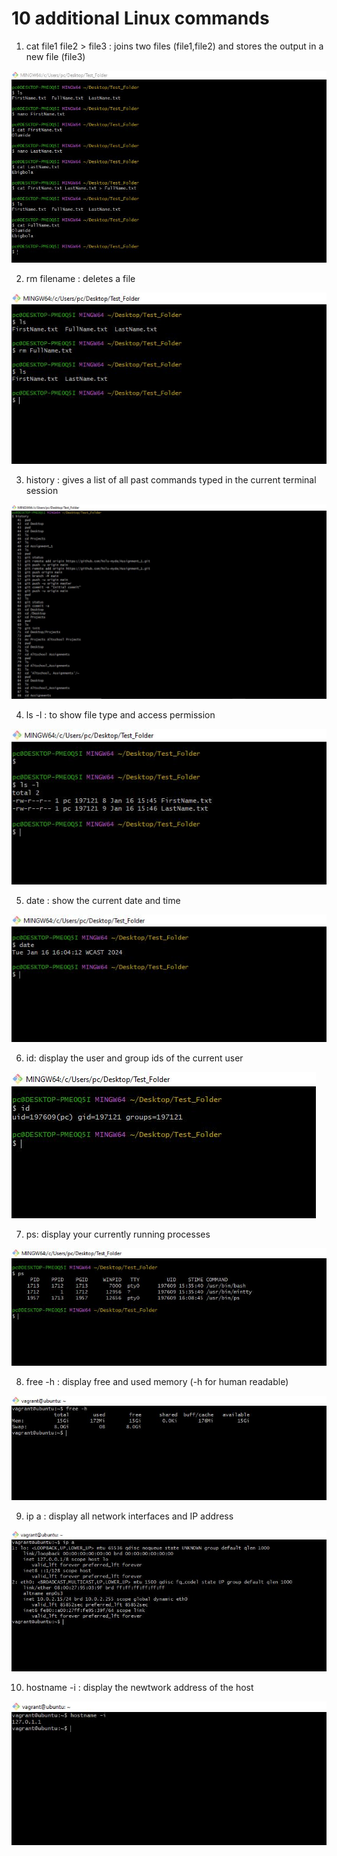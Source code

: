 # 10 additional Linux commands

1. cat file1 file2 > file3 : joins two files (file1,file2) and stores the output in a new file (file3)

![Example_1](./Example_1.JPG)

2. rm filename : deletes a file

![Example_2](./Example_2.JPG)

3. history : gives a list of all past commands typed in the current terminal session
   
![Example_3](./Example_3.JPG)

4. ls -l : to show file type and access permission

![Example_4](./Example_4.JPG)
   
5. date : show the current date and time

![Example_5](./Example_5.JPG)
   
6. id: display the user and group ids of the current user

![Example_6](./Example_6.JPG)
   
7. ps: display your currently running processes

![Example_7](./Example_7.JPG)
   
8. free -h : display free and used memory (-h for human readable)

![Example_8](./Example_8.JPG)
   
9. ip a : display all network interfaces and IP address

![Example_9](./Example_9.JPG)

10. hostname -i : display the newtwork address of the host

![Example_10](./Example_10.JPG)
